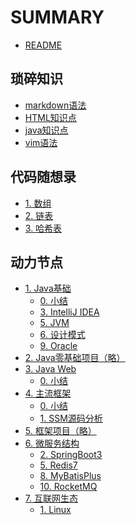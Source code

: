 # SUMMARY

- [README](/README.md)

## 琐碎知识
- [markdown语法](trivial/markdown.md)
- [HTML知识点](trivial/frontend.md)
- [java知识点](trivial/java.md)
- [vim语法](trivial/vim.md)

## 代码随想录
- [1. 数组](leetcode-master/1-array.md)
- [2. 链表](leetcode-master/2-linklist.md)
- [3. 哈希表](leetcode-master/3-hashtable.md)

## 动力节点
- [1. Java基础]()
    - [0. 小结](bjpowernode/01-Java基础/00-summary.md)
    - [3. IntelliJ IDEA](bjpowernode/01-Java基础/03-IntelliJ-IDEA.md)
    - [5. JVM](bjpowernode/01-Java基础/05-JVM.md)
    - [6. 设计模式](bjpowernode/01-Java基础/06-设计模式.md)
    - [9. Oracle](bjpowernode/01-Java基础/09-Oracle（选学）.md)
- [2. Java零基础项目（略）]()
- [3. Java Web]()
    - [0. 小结](bjpowernode/03-Java-Web/00-summary.md)
- [4. 主流框架]()
    - [0. 小结](bjpowernode/04-主流框架/00-summary.md)
    - [1. SSM源码分析](bjpowernode/04-主流框架/00-SSM源码分析.md)
- [5. 框架项目（略）]()
- [6. 微服务结构]()
    - [2. SpringBoot3](bjpowernode/06-微服务结构/02-SpringBoot3.md)
    - [5. Redis7](bjpowernode/06-微服务结构/05-Redis7.md)
    - [8. MyBatisPlus](bjpowernode/06-微服务结构/08-MyBatisPlus.md)
    - [10. RocketMQ](bjpowernode/06-微服务结构/10-RocketMQ.md)
- [7. 互联网生态]()
    - [1. Linux](bjpowernode/07-互联网生态/01-Linux.md)